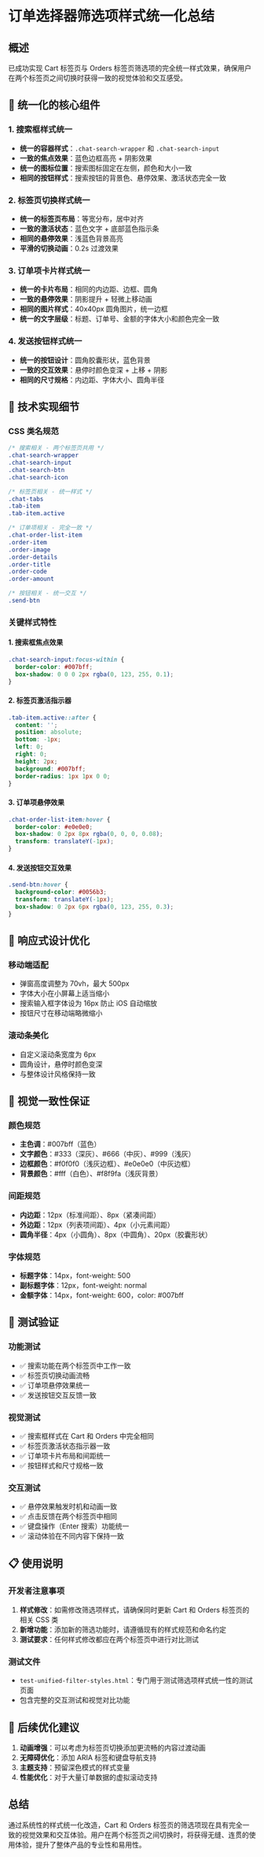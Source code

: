 # 订单选择器筛选项样式统一化总结

## 概述

已成功实现 Cart 标签页与 Orders 标签页筛选项的完全统一样式效果，确保用户在两个标签页之间切换时获得一致的视觉体验和交互感受。

## 🎯 统一化的核心组件

### 1. 搜索框样式统一
- **统一的容器样式**：`.chat-search-wrapper` 和 `.chat-search-input`
- **一致的焦点效果**：蓝色边框高亮 + 阴影效果
- **统一的图标位置**：搜索图标固定在左侧，颜色和大小一致
- **相同的按钮样式**：搜索按钮的背景色、悬停效果、激活状态完全一致

### 2. 标签页切换样式统一
- **统一的标签页布局**：等宽分布，居中对齐
- **一致的激活状态**：蓝色文字 + 底部蓝色指示条
- **相同的悬停效果**：浅蓝色背景高亮
- **平滑的切换动画**：0.2s 过渡效果

### 3. 订单项卡片样式统一
- **统一的卡片布局**：相同的内边距、边框、圆角
- **一致的悬停效果**：阴影提升 + 轻微上移动画
- **相同的图片样式**：40x40px 圆角图片，统一边框
- **统一的文字层级**：标题、订单号、金额的字体大小和颜色完全一致

### 4. 发送按钮样式统一
- **统一的按钮设计**：圆角胶囊形状，蓝色背景
- **一致的交互效果**：悬停时颜色变深 + 上移 + 阴影
- **相同的尺寸规格**：内边距、字体大小、圆角半径

## 🔧 技术实现细节

### CSS 类名规范
```css
/* 搜索相关 - 两个标签页共用 */
.chat-search-wrapper
.chat-search-input
.chat-search-btn
.chat-search-icon

/* 标签页相关 - 统一样式 */
.chat-tabs
.tab-item
.tab-item.active

/* 订单项相关 - 完全一致 */
.chat-order-list-item
.order-item
.order-image
.order-details
.order-title
.order-code
.order-amount

/* 按钮相关 - 统一交互 */
.send-btn
```

### 关键样式特性

#### 1. 搜索框焦点效果
```css
.chat-search-input:focus-within {
  border-color: #007bff;
  box-shadow: 0 0 0 2px rgba(0, 123, 255, 0.1);
}
```

#### 2. 标签页激活指示器
```css
.tab-item.active::after {
  content: '';
  position: absolute;
  bottom: -1px;
  left: 0;
  right: 0;
  height: 2px;
  background: #007bff;
  border-radius: 1px 1px 0 0;
}
```

#### 3. 订单项悬停效果
```css
.chat-order-list-item:hover {
  border-color: #e0e0e0;
  box-shadow: 0 2px 8px rgba(0, 0, 0, 0.08);
  transform: translateY(-1px);
}
```

#### 4. 发送按钮交互效果
```css
.send-btn:hover {
  background-color: #0056b3;
  transform: translateY(-1px);
  box-shadow: 0 2px 6px rgba(0, 123, 255, 0.3);
}
```

## 📱 响应式设计优化

### 移动端适配
- 弹窗高度调整为 70vh，最大 500px
- 字体大小在小屏幕上适当缩小
- 搜索输入框字体设为 16px 防止 iOS 自动缩放
- 按钮尺寸在移动端略微缩小

### 滚动条美化
- 自定义滚动条宽度为 6px
- 圆角设计，悬停时颜色变深
- 与整体设计风格保持一致

## 🎨 视觉一致性保证

### 颜色规范
- **主色调**：#007bff（蓝色）
- **文字颜色**：#333（深灰）、#666（中灰）、#999（浅灰）
- **边框颜色**：#f0f0f0（浅灰边框）、#e0e0e0（中灰边框）
- **背景颜色**：#fff（白色）、#f8f9fa（浅灰背景）

### 间距规范
- **内边距**：12px（标准间距）、8px（紧凑间距）
- **外边距**：12px（列表项间距）、4px（小元素间距）
- **圆角半径**：4px（小圆角）、8px（中圆角）、20px（胶囊形状）

### 字体规范
- **标题字体**：14px，font-weight: 500
- **副标题字体**：12px，font-weight: normal
- **金额字体**：14px，font-weight: 600，color: #007bff

## 🧪 测试验证

### 功能测试
- ✅ 搜索功能在两个标签页中工作一致
- ✅ 标签页切换动画流畅
- ✅ 订单项悬停效果统一
- ✅ 发送按钮交互反馈一致

### 视觉测试
- ✅ 搜索框样式在 Cart 和 Orders 中完全相同
- ✅ 标签页激活状态指示器一致
- ✅ 订单项卡片布局和间距统一
- ✅ 按钮样式和尺寸规格一致

### 交互测试
- ✅ 悬停效果触发时机和动画一致
- ✅ 点击反馈在两个标签页中相同
- ✅ 键盘操作（Enter 搜索）功能统一
- ✅ 滚动体验在不同内容下保持一致

## 📋 使用说明

### 开发者注意事项
1. **样式修改**：如需修改筛选项样式，请确保同时更新 Cart 和 Orders 标签页的相关 CSS 类
2. **新增功能**：添加新的筛选功能时，请遵循现有的样式规范和命名约定
3. **测试要求**：任何样式修改都应在两个标签页中进行对比测试

### 测试文件
- `test-unified-filter-styles.html`：专门用于测试筛选项样式统一性的测试页面
- 包含完整的交互测试和视觉对比功能

## 🚀 后续优化建议

1. **动画增强**：可以考虑为标签页切换添加更流畅的内容过渡动画
2. **无障碍优化**：添加 ARIA 标签和键盘导航支持
3. **主题支持**：预留深色模式的样式变量
4. **性能优化**：对于大量订单数据的虚拟滚动支持

## 总结

通过系统性的样式统一化改造，Cart 和 Orders 标签页的筛选项现在具有完全一致的视觉效果和交互体验。用户在两个标签页之间切换时，将获得无缝、连贯的使用体验，提升了整体产品的专业性和易用性。
